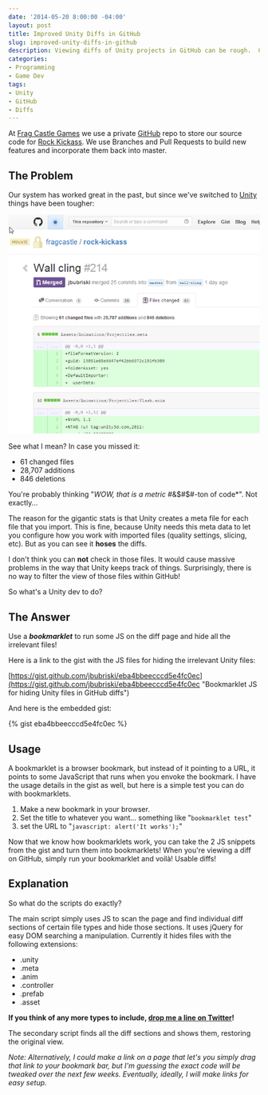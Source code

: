 ```yaml
---
date: '2014-05-20 8:00:00 -04:00'
layout: post
title: Improved Unity Diffs in GitHub 
slug: improved-unity-diffs-in-github
description: Viewing diffs of Unity projects in GitHub can be rough.  Check out these scripts I made that will make your life easier.
categories:
- Programming
- Game Dev
tags:
- Unity
- GitHub
- Diffs
---
```


At [Frag Castle Games](fragcastle.com "Frag Castle Games") we use a private [GitHub](http://github.com "GitHub") repo to store our source code for [Rock Kickass](http://rockkickass.com "Rock Kickass - a 2D platormer").  We use Branches and Pull Requests to build new features and incorporate them back into master.

## The Problem

Our system has worked great in the past, but since we've switched to [Unity](http://unity3d.com/ "Unity Game Engine") things have been tougher:

![Sample Diff of a Feature Pull Request](/assets/images/2014-05-20-improved-unity-diffs-in-github/sample-diff.png)

See what I mean?  In case you missed it:

- 61 changed files
- 28,707 additions
- 846 deletions

You're probably thinking "*WOW, that is a metric #*&$#$#-ton of code*".  Not exactly...

The reason for the gigantic stats is that Unity creates a meta file for each file that you import.  This is fine, because Unity needs this meta data to let you configure how you work with imported files (quality settings, slicing, etc).  But as you can see it **hoses** the diffs.

I don't think you can **not** check in those files.  It would cause massive problems in the way that Unity keeps track of things.  Surprisingly, there is no way to filter the view of those files within GitHub!   

So what's a Unity dev to do?

## The Answer

Use a ***bookmarklet*** to run some JS on the diff page and hide all the irrelevant files!

Here is a link to the gist with the JS files for hiding the irrelevant Unity files:

[https://gist.github.com/jbubriski/eba4bbeecccd5e4fc0ec](https://gist.github.com/jbubriski/eba4bbeecccd5e4fc0ec "Bookmarklet JS for hiding Unity files in GitHub diffs") 

And here is the embedded gist:

{% gist eba4bbeecccd5e4fc0ec %}

<script src="https://gist.github.com/jbubriski/eba4bbeecccd5e4fc0ec.js"></script>

## Usage 

A bookmarklet is a browser bookmark, but instead of it pointing to a URL, it points to some JavaScript that runs when you envoke the bookmark.  I have the usage details in the gist as well, but here is a simple test you can do with bookmarklets.

1. Make a new bookmark in your browser.
2. Set the title to whatever you want... something like "`bookmarklet test`"
3. set the URL to "`javascript: alert('It works');`"

Now that we know how bookmarklets work, you can take the 2 JS snippets from the gist and turn them into bookmarklets!  When you're viewing a diff on GitHub, simply run your bookmarklet and voilà!  Usable diffs!  

## Explanation

So what do the scripts do exactly?

The main script simply uses JS to scan the page and find individual diff sections of certain file types and hide those sections.  It uses jQuery for easy DOM searching a manipulation.  Currently it hides files with the following extensions:

- .unity
- .meta
- .anim
- .controller
- .prefab
- .asset

**If you think of any more types to include, [drop me a line on Twitter](https://twitter.com/JohnBubriski "My Twitter account")!**

The secondary script finds all the diff sections and shows them, restoring the original view. 

*Note: Alternatively, I could make a link on a page that let's you simply drag that link to your bookmark bar, but I'm guessing the exact code will be tweaked over the next few weeks.  Eventually, ideally, I will make links for easy setup.* 


